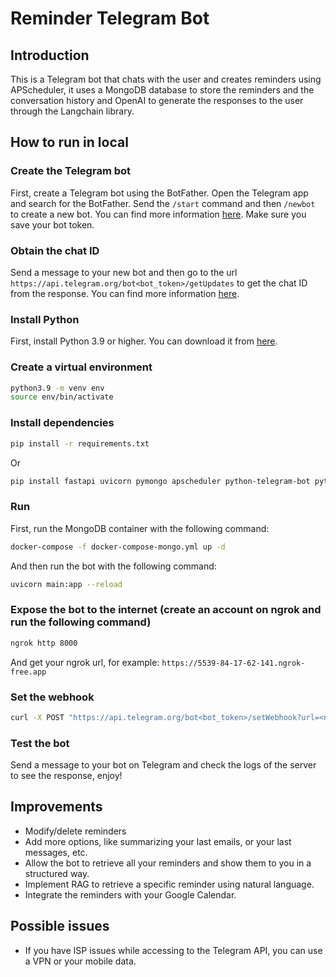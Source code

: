 # Reminder Telegram Bot

## Introduction

This is a Telegram bot that chats with the user and creates reminders using APScheduler, it uses a MongoDB database to store the reminders and the conversation history and OpenAI to generate the responses to the user through the Langchain library.

## How to run in local

### Create the Telegram bot

First, create a Telegram bot using the BotFather. Open the Telegram app and search for the BotFather. Send the `/start` command and then `/newbot` to create a new bot.
You can find more information [here](https://core.telegram.org/bots/tutorial).
Make sure you save your bot token.

### Obtain the chat ID

Send a message to your new bot and then go to the url `https://api.telegram.org/bot<bot_token>/getUpdates` to get the chat ID from the response.
You can find more information [here](https://core.telegram.org/bots/api#getting-a-chat-id).

### Install Python

First, install Python 3.9 or higher. You can download it from [here](https://www.python.org/downloads/).

### Create a virtual environment

```bash
python3.9 -m venv env
source env/bin/activate
```

### Install dependencies

```bash
pip install -r requirements.txt
```
Or

```bash
pip install fastapi uvicorn pymongo apscheduler python-telegram-bot python-dotenv langchain langchain-openai pytz
```

### Run

First, run the MongoDB container with the following command:
```bash
docker-compose -f docker-compose-mongo.yml up -d
```
And then run the bot with the following command:

```bash
uvicorn main:app --reload
```

### Expose the bot to the internet (create an account on ngrok and run the following command)

```bash
ngrok http 8000
```

And get your ngrok url, for example: `https://5539-84-17-62-141.ngrok-free.app`

### Set the webhook

```bash
curl -X POST "https://api.telegram.org/bot<bot_token>/setWebhook?url=<ngrok_url>/webhook"
```

### Test the bot

Send a message to your bot on Telegram and check the logs of the server to see the response, enjoy!

## Improvements

- Modify/delete reminders
- Add more options, like summarizing your last emails, or your last messages, etc.
- Allow the bot to retrieve all your reminders and show them to you in a structured way.
- Implement RAG to retrieve a specific reminder using natural language.
- Integrate the reminders with your Google Calendar.

## Possible issues

- If you have ISP issues while accessing to the Telegram API, you can use a VPN or your mobile data.









